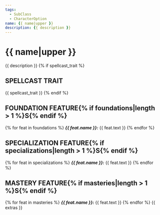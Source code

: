 ```yaml
---
tags:
  - SubClass
  - CharacterOption
name: {{ name|upper }}
description: {{ description }}
---
```

# {{ name|upper }}

{{ description }}
{% if spellcast_trait %}
## SPELLCAST TRAIT

{{ spellcast_trait }}
{% endif %}
## FOUNDATION FEATURE{% if foundations|length > 1 %}S{% endif %}
{% for feat in foundations %}
***{{ feat.name }}:*** {{ feat.text }}
{% endfor %}
## SPECIALIZATION FEATURE{% if specializations|length > 1 %}S{% endif %}
{% for feat in specializations %}
***{{ feat.name }}:*** {{ feat.text }}
{% endfor %}
## MASTERY FEATURE{% if masteries|length > 1 %}S{% endif %}
{% for feat in masteries %}
***{{ feat.name }}:*** {{ feat.text }}
{% endfor %}
{{ extras }}
